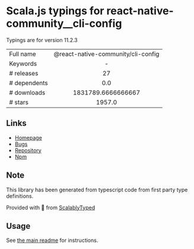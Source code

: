 
# Scala.js typings for react-native-community__cli-config

Typings are for version 11.2.3



|                    |                 |
| ------------------ | :-------------: |
| Full name          | @react-native-community/cli-config |
| Keywords           | - |
| # releases         | 27 |
| # dependents       | 0.0 |
| # downloads        | 1831789.6666666667 |
| # stars            | 1957.0 |

## Links
- [Homepage](https://github.com/react-native-community/cli/tree/master/packages/cli-config)
- [Bugs](https://github.com/react-native-community/cli/issues)
- [Repository](https://github.com/react-native-community/cli)
- [Npm](https://www.npmjs.com/package/%40react-native-community%2Fcli-config)
    


## Note
This library has been generated from typescript code from first party type definitions.

Provided with :purple_heart: from [ScalablyTyped](https://github.com/oyvindberg/ScalablyTyped)

## Usage
See [the main readme](../../readme.md) for instructions.


